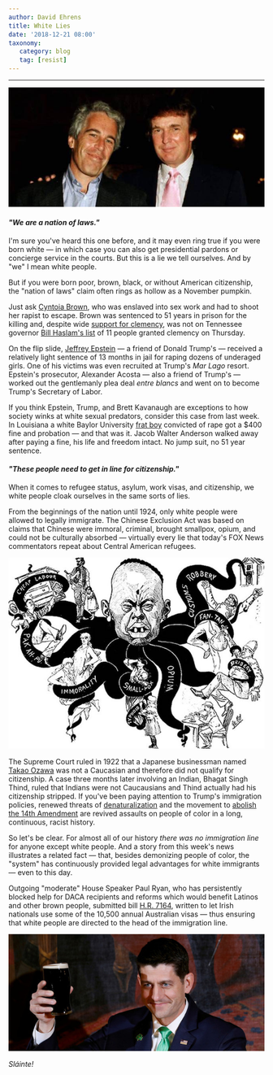 ```yaml
---
author: David Ehrens
title: White Lies
date: '2018-12-21 08:00'
taxonomy:
   category: blog
   tag: [resist]
---
```

---

![](trump-epstein.jpg)

#### *"We are a nation of laws."*

I'm sure you've heard this one before, and it may even ring true if you were born white — in which case you can also get presidential pardons or concierge service in the courts. But this is a lie we tell ourselves. And by "we" I mean white people.

But if you were born poor, brown, black, or without American citizenship, the "nation of laws" claim often rings as hollow as a November pumpkin.

Just ask [Cyntoia Brown](http://www.pbs.org/independentlens/films/me-facing-life/), who was enslaved into sex work and had to shoot her rapist to escape. Brown was sentenced to 51 years in prison for the killing and, despite wide [support for clemency](https://www.instagram.com/p/BrqEPqCBevo/), was not on Tennessee governor [Bill Haslam's list](https://www.wsmv.com/news/gov-haslam-grants-executive-clemency-to-cyntoia-brown-not-included/article_1612fdaa-0490-11e9-9de3-6751c9fe4988.html) of 11 people granted clemency on Thursday.

On the flip slide, [Jeffrey Epstein](https://progressive.org/dispatches/cyntoia-brown-jeffrey-epstein-justice-181218/) — a friend of Donald Trump's — received a relatively light sentence of 13 months in jail for raping dozens of underaged girls. One of his victims was even recruited at Trump's *Mar Lago* resort. Epstein's prosecutor, Alexander Acosta — also a friend of Trump's — worked out the gentlemanly plea deal *entre blancs* and went on to become Trump's Secretary of Labor.

If you think Epstein, Trump, and Brett Kavanaugh are exceptions to how society winks at white sexual predators, consider this case from last week. In Louisiana a white Baylor University [frat boy](https://news.vice.com/en_us/article/kzvkmn/why-the-baylor-ex-frat-president-accused-of-rape-wont-serve-any-time-in-jail) convicted of rape got a $400 fine and probation — and that was it.  Jacob Walter Anderson walked away after paying a fine, his life and freedom intact. No jump suit, no 51 year sentence.

#### *"These people need to get in line for citizenship."*

When it comes to refugee status, asylum, work visas, and citizenship, we white people cloak ourselves in the same sorts of lies.

From the beginnings of the nation until 1924, only white people were allowed to legally immigrate. The Chinese Exclusion Act was based on claims that Chinese were immoral, criminal, brought smallpox, opium, and could not be culturally absorbed — virtually every lie that today's FOX News commentators repeat about Central American refugees. 

![](chinese.jpg)

The Supreme Court ruled in 1922 that a Japanese businessman named [Takao Ozawa](http://www.nbcnews.com/id/24714378/ns/us_news-gut_check/t/s-s-immigration-defining-whiteness/) was not a Caucasian and therefore did not qualify for citizenship. A case three months later involving an Indian, Bhagat Singh Thind, ruled that Indians were not Caucausians and Thind actually had his citizenship stripped. If you've been paying attention to Trump's immigration policies, renewed threats of [denaturalization](http://theinvestigativefund.org/investigation/2018/12/19/denaturalization-trump-immigration) and the movement to [abolish the 14th Amendment](https://jacobinmag.com/2018/12/trump-fourteenth-amendment-citizenship-reconstruction-constitution) are revived assaults on people of color in a long, continuous, racist history. 

So let's be clear. For almost all of our history *there was no immigration line* for anyone except white people. And a story from this week's news illustrates a related fact — that, besides demonizing people of color, the "system" has continuously provided legal advantages for white immigrants — even to this day.

Outgoing "moderate" House Speaker Paul Ryan, who has persistently blocked help for DACA recipients and reforms which would benefit Latinos and other brown people, submitted bill [H.R. 7164](https://www.congress.gov/bill/115th-congress/house-bill/7164/text), written to let Irish nationals use some of the 10,500 annual Australian visas — thus ensuring that white people are directed to the head of the immigration line.

![](ryan.jpg)

*Sláinte!*

